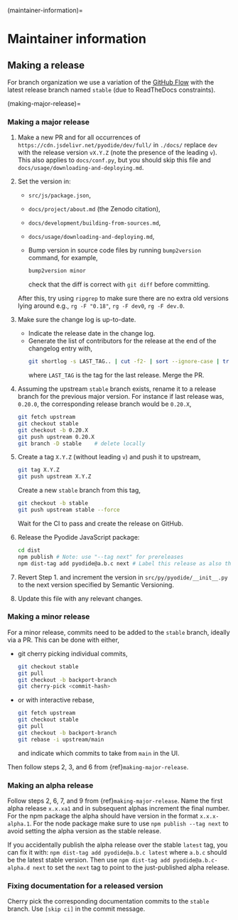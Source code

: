 (maintainer-information)=

# Maintainer information

## Making a release

For branch organization we use a variation of the [GitHub
Flow](https://guides.github.com/introduction/flow/) with
the latest release branch named `stable` (due to ReadTheDocs constraints).

(making-major-release)=

### Making a major release

1. Make a new PR and for all occurrences of
   `https://cdn.jsdelivr.net/pyodide/dev/full/` in `./docs/` replace `dev` with
   the release version `vX.Y.Z` (note the presence of the leading `v`). This
   also applies to `docs/conf.py`, but you should skip this file and
   `docs/usage/downloading-and-deploying.md`.

2. Set the version in:

   - `src/js/package.json`,
   - `docs/project/about.md` (the Zenodo citation),
   - `docs/development/building-from-sources.md`,
   - `docs/usage/downloading-and-deploying.md`,
   - Bump version in source code files by running `bump2version` command, for example,

     ```bash
     bump2version minor
     ```

     check that the diff is correct with `git diff` before committing.

   After this, try using `ripgrep` to make sure there are no extra old versions
   lying around e.g., `rg -F "0.18"`, `rg -F dev0`, `rg -F dev.0`.

3. Make sure the change log is up-to-date.

   - Indicate the release date in the change log.
   - Generate the list of contributors for the release at the end of the
     changelog entry with,
     ```bash
     git shortlog -s LAST_TAG.. | cut -f2- | sort --ignore-case | tr '\n' ';' | sed 's/;/, /g;s/, $//' | fold -s
     ```
     where `LAST_TAG` is the tag for the last release.
     Merge the PR.

4. Assuming the upstream `stable` branch exists, rename it to a release branch
   for the previous major version. For instance if last release was, `0.20.0`,
   the corresponding release branch would be `0.20.X`,
   ```bash
   git fetch upstream
   git checkout stable
   git checkout -b 0.20.X
   git push upstream 0.20.X
   git branch -D stable    # delete locally
   ```
5. Create a tag `X.Y.Z` (without leading `v`) and push
   it to upstream,

   ```bash
   git tag X.Y.Z
   git push upstream X.Y.Z
   ```

   Create a new `stable` branch from this tag,

   ```bash
   git checkout -b stable
   git push upstream stable --force
   ```

   Wait for the CI to pass and create the release on GitHub.

6. Release the Pyodide JavaScript package:

   ```bash
   cd dist
   npm publish # Note: use "--tag next" for prereleases
   npm dist-tag add pyodide@a.b.c next # Label this release as also the latest unstable release
   ```

7. Revert Step 1. and increment the version in `src/py/pyodide/__init__.py` to
   the next version specified by Semantic Versioning.

8. Update this file with any relevant changes.

### Making a minor release

For a minor release, commits need to be added to the `stable` branch, ideally via a PR.
This can be done with either,

- git cherry picking individual commits,
  ```bash
  git checkout stable
  git pull
  git checkout -b backport-branch
  git cherry-pick <commit-hash>
  ```
- or with interactive rebase,
  ```bash
  git fetch upstream
  git checkout stable
  git pull
  git checkout -b backport-branch
  git rebase -i upstream/main
  ```
  and indicate which commits to take from `main` in the UI.

Then follow steps 2, 3, and 6 from {ref}`making-major-release`.

### Making an alpha release

Follow steps 2, 6, 7, and 9 from {ref}`making-major-release`. Name the first
alpha release `x.x.xa1` and in subsequent alphas increment the final number. For
the npm package the alpha should have version in the format `x.x.x-alpha.1`. For
the node package make sure to use `npm publish --tag next` to avoid setting the
alpha version as the stable release.

If you accidentally publish the alpha release over the stable `latest` tag, you
can fix it with: `npm dist-tag add pyodide@a.b.c latest` where `a.b.c` should be
the latest stable version. Then use
`npm dist-tag add pyodide@a.b.c-alpha.d next` to set the `next` tag to point to the
just-published alpha release.

### Fixing documentation for a released version

Cherry pick the corresponding documentation commits to the `stable` branch. Use
`[skip ci]` in the commit message.
